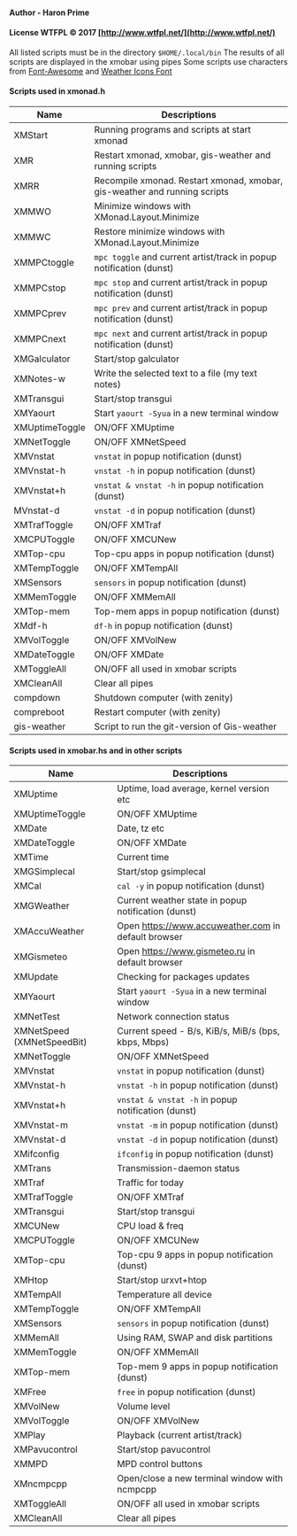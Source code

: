 #### Author - Haron Prime
#### License WTFPL © 2017 [http://www.wtfpl.net/](http://www.wtfpl.net/)

All listed scripts must be in the directory `$HOME/.local/bin`
The results of all scripts are displayed in the xmobar using pipes
Some scripts use characters from [Font-Awesome](https://github.com/FortAwesome/Font-Awesome) and [Weather Icons Font](https://github.com/erikflowers/weather-icons)


#### Scripts used in xmonad.h

| Name                       | Descriptions                                   |
| -------------------------- | ---------------------------------------------- |
| XMStart                    | Running programs and scripts at start xmonad   |
| XMR                        | Restart xmonad, xmobar, gis-weather and running scripts |
| XMRR                       | Recompile xmonad. Restart xmonad, xmobar, gis-weather and running scripts |
| XMMWO                      | Minimize windows with XMonad.Layout.Minimize |
| XMMWC                      | Restore minimize windows with XMonad.Layout.Minimize |
| XMMPCtoggle                | `mpc toggle` and current artist/track in popup notification (dunst) |
| XMMPCstop                  | `mpc stop` and current artist/track in popup notification (dunst) |
| XMMPCprev                  | `mpc prev` and current artist/track in popup notification (dunst) |
| XMMPCnext                  | `mpc next` and current artist/track in popup notification (dunst) |
| XMGalculator               | Start/stop galculator |
| XMNotes-w                  | Write the selected text to a file (my text notes) |
| XMTransgui                 | Start/stop transgui |
| XMYaourt                   | Start `yaourt -Syua` in a new terminal window |
| XMUptimeToggle             | ON/OFF XMUptime |
| XMNetToggle                | ON/OFF XMNetSpeed |
| XMVnstat                   | `vnstat` in popup notification (dunst) |
| XMVnstat-h                 | `vnstat -h` in popup notification (dunst) |
| XMVnstat+h                 | `vnstat & vnstat -h` in popup notification (dunst) |
| MVnstat-d                  | `vnstat -d` in popup notification (dunst) |
| XMTrafToggle               | ON/OFF XMTraf |
| XMCPUToggle                | ON/OFF XMCUNew |
| XMTop-cpu                  | Top-cpu apps in popup notification (dunst) |
| XMTempToggle               | ON/OFF XMTempAll |
| XMSensors                  | `sensors` in popup notification (dunst) |
| XMMemToggle                | ON/OFF XMMemAll |
| XMTop-mem                  | Top-mem apps in popup notification (dunst) |
| XMdf-h                     | `df-h` in popup notification (dunst) |
| XMVolToggle                | ON/OFF XMVolNew |
| XMDateToggle               | ON/OFF XMDate |
| XMToggleAll                | ON/OFF all used in xmobar scripts |
| XMCleanAll                 | Clear all pipes |
| compdown                   | Shutdown computer (with zenity) |
| compreboot                 | Restart computer (with zenity) |
| gis-weather                | Script to run the git-version of Gis-weather |


#### Scripts used in xmobar.hs and in other scripts

| Name                       | Descriptions                                   |
| -------------------------- | ---------------------------------------------- |
| XMUptime                   | Uptime, load average, kernel version etc |
| XMUptimeToggle             | ON/OFF XMUptime |
| XMDate                     | Date, tz etc |
| XMDateToggle               | ON/OFF XMDate |
| XMTime                     | Current time |
| XMGSimplecal               | Start/stop gsimplecal |
| XMCal                      | `cal -y` in popup notification (dunst) |
| XMGWeather                 | Current weather state in popup notification (dunst) |
| XMAccuWeather              | Open https://www.accuweather.com in default browser |
| XMGismeteo                 | Open https://www.gismeteo.ru in default browser |
| XMUpdate                   | Checking for packages updates |
| XMYaourt                   | Start `yaourt -Syua` in a new terminal window |
| XMNetTest                  | Network connection status |
| XMNetSpeed (XMNetSpeedBit) | Current speed - B/s, KiB/s, MiB/s (bps, kbps, Mbps) |
| XMNetToggle                | ON/OFF XMNetSpeed |
| XMVnstat                   | `vnstat` in popup notification (dunst) |
| XMVnstat-h                 | `vnstat -h` in popup notification (dunst) |
| XMVnstat+h                 | `vnstat & vnstat -h` in popup notification (dunst) |
| XMVnstat-m                 | `vnstat -m` in popup notification (dunst) |
| XMVnstat-d                 | `vnstat -d` in popup notification (dunst) |
| XMifconfig                 | `ifconfig` in popup notification (dunst) |
| XMTrans                    | Transmission-daemon status |
| XMTraf                     | Traffic for today |
| XMTrafToggle               | ON/OFF XMTraf |
| XMTransgui                 | Start/stop transgui |
| XMCUNew                    | CPU load & freq |
| XMCPUToggle                | ON/OFF XMCUNew |
| XMTop-cpu                  | Top-cpu 9 apps in popup notification (dunst) |
| XMHtop                     | Start/stop urxvt+htop |
| XMTempAll                  | Temperature all device |
| XMTempToggle               | ON/OFF XMTempAll |
| XMSensors                  | `sensors` in popup notification (dunst) |
| XMMemAll                   | Using RAM, SWAP and disk partitions |
| XMMemToggle                | ON/OFF XMMemAll |
| XMTop-mem                  | Top-mem 9 apps in popup notification (dunst) |
| XMFree                     | `free` in popup notification (dunst) |
| XMVolNew                   | Volume level |
| XMVolToggle                | ON/OFF XMVolNew |
| XMPlay                     | Playback (current artist/track) |
| XMPavucontrol              | Start/stop pavucontrol |
| XMMPD                      | MPD control buttons |
| XMncmpcpp                  | Open/close a new terminal window with ncmpcpp |
| XMToggleAll                | ON/OFF all used in xmobar scripts |
| XMCleanAll                 | Clear all pipes |
